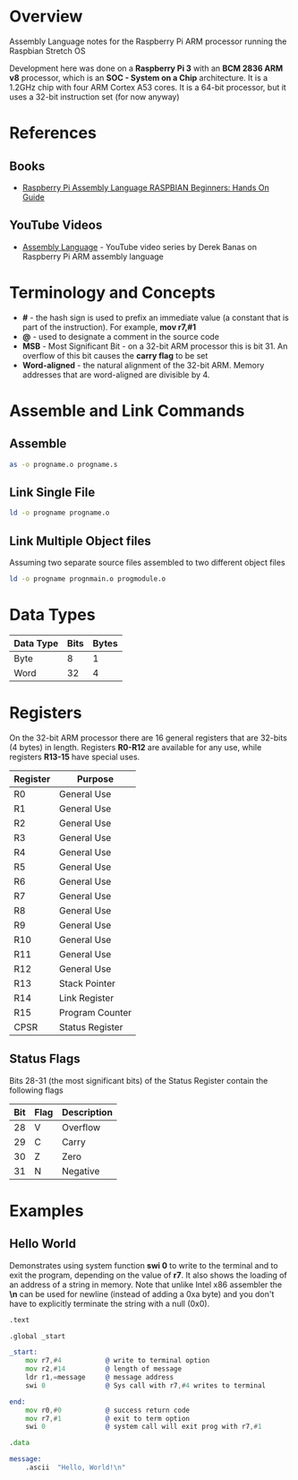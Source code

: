 # Overview

Assembly Language notes for the Raspberry Pi ARM processor running the Raspbian Stretch OS

Development here was done on a **Raspberry Pi 3** with an **BCM 2836 ARM v8** processor, which is an **SOC - System on a Chip** architecture.  It is a 1.2GHz chip with four ARM Cortex A53 cores.  It is a 64-bit processor, but it uses a 32-bit instruction set (for now anyway)

# References

## Books

* [Raspberry Pi Assembly Language RASPBIAN Beginners: Hands On Guide](https://www.amazon.com/Raspberry-Assembly-Language-RASPBIAN-Beginners/dp/1492135283/ref=sr_1_1?ie=UTF8&qid=1510393408&sr=8-1&keywords=raspberry+pi+assembly+language+raspbian+beginners)

## YouTube Videos

* [Assembly Language](https://www.youtube.com/watch?v=ViNnfoE56V8) - YouTube video series by Derek Banas on Raspberry Pi ARM assembly language

# Terminology and Concepts

* **#** - the hash sign is used to prefix an immediate value (a constant that is part of the instruction).  For example, **mov r7,#1**
* **@** - used to designate a comment in the source code
* **MSB** - Most Significant Bit - on a 32-bit ARM processor this is bit 31.  An overflow of this bit causes the **carry flag** to be set
* **Word-aligned** - the natural alignment of the 32-bit ARM.  Memory addresses that are word-aligned are divisible by 4.

# Assemble and Link Commands

## Assemble

```bash
as -o progname.o progname.s
```

## Link Single File

```bash
ld -o progname progname.o
```

## Link Multiple Object files 

Assuming two separate source files assembled to two different object files

```bash
ld -o progname prognmain.o progmodule.o
```

# Data Types

Data Type | Bits | Bytes 
----------|------|-------
Byte      | 8    | 1
Word      | 32   | 4

# Registers

On the 32-bit ARM processor there are 16 general registers that are 32-bits (4 bytes) in length.  Registers **R0-R12** are available for any use, while registers **R13-15** have special uses.

Register | Purpose
---------|------------------
R0       | General Use
R1       | General Use
R2       | General Use
R3       | General Use
R4       | General Use
R5       | General Use
R6       | General Use
R7       | General Use
R8       | General Use
R9       | General Use
R10      | General Use
R11      | General Use
R12      | General Use
R13      | Stack Pointer
R14      | Link Register
R15      | Program Counter
CPSR     | Status Register

## Status Flags

Bits 28-31 (the most significant bits) of the Status Register contain the following flags

Bit | Flag | Description
----|------|------------
28  | V    | Overflow
29  | C    | Carry
30  | Z    | Zero
31  | N    | Negative


# Examples

## Hello World

Demonstrates using system function **swi 0** to write to the terminal and to exit the program, depending on the value of **r7**. It also shows the loading of an address of a string in memory.  Note that unlike Intel x86 assembler the **\n** can be used for newline (instead of adding a 0xa byte) and you don't have to explicitly terminate the string with a null (0x0).

```asm
.text

.global _start

_start:
    mov r7,#4           @ write to terminal option
    mov r2,#14          @ length of message
    ldr r1,=message     @ message address
    swi 0               @ Sys call with r7,#4 writes to terminal

end:
    mov r0,#0           @ success return code
    mov r7,#1           @ exit to term option
    swi 0               @ system call will exit prog with r7,#1

.data

message:
    .ascii  "Hello, World!\n"
```
